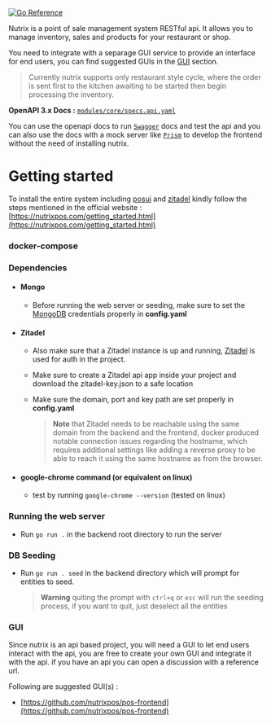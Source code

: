 [![Go Reference](https://pkg.go.dev/badge/github.com/nutrixpos/pos.svg)](https://pkg.go.dev/github.com/nutrixpos/pos)

Nutrix is a point of sale management system RESTful api. It allows you to manage inventory, sales and products for your restaurant or shop.

You need to integrate with a separage GUI service to provide an interface for end users, you can find suggested GUIs in the [GUI](#gui) section.

> Currently nutrix supports only restaurant style cycle, where the order is sent first to the kitchen awaiting to be started then begin processing the inventory.

**OpenAPI 3.x Docs :**
[`modules/core/specs.api.yaml`](modules/core/specs.api.yaml)

You can use the openapi docs to run [`Swagger`](https://swagger.io/) docs and test the api and you can also use the docs with a mock server like [`Prism`](https://github.com/stoplightio/prism) to develop the frontend without the need of installing nutrix.



# Getting started
To install the entire system including [posui](https://github.com/nutrixpos/posui) and [zitadel](https://zitadel.com) kindly follow the steps mentioned in the official website : [https://nutrixpos.com/getting_started.html](https://nutrixpos.com/getting_started.html)


### docker-compose
### Dependencies
- #### Mongo
    - Before running the web server or seeding, make sure to set the [MongoDB](https://www.mongodb.com/) credentials properly in **config.yaml**
- #### Zitadel
    -  Also make sure that a Zitadel instance is up and running, [Zitadel](https://zitadel.com/) is used for auth in the project.
    - Make sure to create a Zitadel api app inside your project and download the zitadel-key.json to a safe location
    - Make sure the domain, port and key path are set properly in **config.yaml**

        > **__Note__** that Zitadel needs to be reachable using the same domain from the backend and the frontend, docker produced notable connection issues regarding the hostname, which requires additional settings like adding a reverse proxy to be able to reach it using the same hostname as from the browser.
- #### google-chrome command (or equivalent on linux)
    - test by running `google-chrome --version` (tested on linux)

### Running the web server
- Run `go run .` in the backend root directory to run the server


### DB Seeding
- Run `go run . seed` in the backend directory which will prompt for entities to seed.
    > **Warning**  quiting the prompt with `ctrl+q` or `esc` will run the seeding process, if you want to quit, just deselect all the entities


### GUI
Since nutrix is an api based project, you will need a GUI to let end users interact with the api, you are free to create your own GUI and integrate it with the api. if you have an api you can open a discussion with a reference url.

Following are suggested GUI(s) :

- [https://github.com/nutrixpos/pos-frontend](https://github.com/nutrixpos/pos-frontend)


